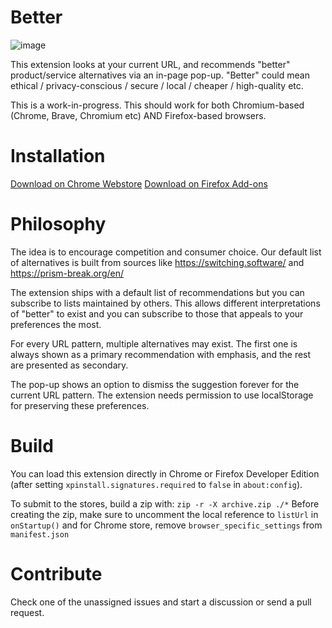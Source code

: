 # Better

![image](https://user-images.githubusercontent.com/19304/89511791-fcffce80-d7ef-11ea-9d2e-e2557d77a9b3.png)

This extension looks at your current URL, and recommends "better" product/service alternatives via an in-page pop-up. "Better" could mean ethical / privacy-conscious / secure / local / cheaper / high-quality etc.

This is a work-in-progress. This should work for both Chromium-based (Chrome, Brave, Chromium etc) AND Firefox-based browsers.

# Installation

[Download on Chrome Webstore](https://chrome.google.com/webstore/detail/better/fhblooichgponllpehbkpihicebfgfll)
[Download on Firefox Add-ons](https://addons.mozilla.org/en-US/firefox/addon/better-alternatives/)

# Philosophy

The idea is to encourage competition and consumer choice. Our default list of alternatives is built from sources like https://switching.software/ and https://prism-break.org/en/

The extension ships with a default list of recommendations but you can subscribe to lists maintained by others. This allows different interpretations of "better" to exist and you can subscribe to those that appeals to your preferences the most.

For every URL pattern, multiple alternatives may exist. The first one is always shown as a primary recommendation with emphasis, and the rest are presented as secondary.

The pop-up shows an option to dismiss the suggestion forever for the current URL pattern. The extension needs permission to use localStorage for preserving these preferences.

# Build

You can load this extension directly in Chrome or Firefox Developer Edition (after setting `xpinstall.signatures.required` to `false` in `about:config`).

To submit to the stores, build a zip with: `zip -r -X archive.zip ./*`
Before creating the zip, make sure to uncomment the local reference to `listUrl` in `onStartup()` and for Chrome store, remove `browser_specific_settings` from `manifest.json`

# Contribute

Check one of the unassigned issues and start a discussion or send a pull request.
